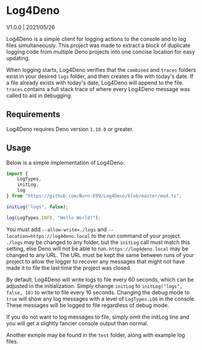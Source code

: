 # Log4Deno
V1.0.0 | 2021/05/26

Log4Deno is a simple client for logging actions to the console and to log files simultaneously.  This project was made to extract a block of duplicate logging code from multiple Deno projects into one concise location for easy updating.

When logging starts, Log4Deno verifies that the `combined` and `traces` folders exist in your desired `logs` folder, and then creates a file with today's date.  If a file already exists with today's date, Log4Deno will append to the file.  `traces` contains a full stack trace of where every Log4Deno message was called to aid in debugging.

## Requirements
Log4Deno requires Deno version `1.10.0` or greater.

## Usage
Below is a simple implementation of Log4Deno:

```ts
import {
	LogTypes,
	initLog,
	log
} from "https://github.com/Burn-E99/Log4Deno/blob/master/mod.ts";

initLog("logs", false);

log(LogTypes.INFO, "Hello World!");
```

You must add `--allow-write=./logs` and `--location=https://log4deno.local` to the run command of your project.  `./logs` may be changed to any folder, but the `initLog` call must match this setting, else Deno will not be able to run.  `https://log4deno.local` may be changed to any URL.  The URL must be kept the same between runs of your project to allow the logger to recover any messages that might not have made it to file the last time the project was closed.

By default, Log4Deno will write logs to file every 60 seconds, which can be adjusted in the initialization.  Simply change `initLog` to `initLog("logs", false, 10)` to write to file every 10 seconds.  Changing the debug mode to `true` will show any log messages with a level of `LogTypes.LOG` in the console.  These messages will be logged to file regardless of debug mode.

If you do not want to log messages to file, simply omit the initLog line and you will get a slightly fancier console output than normal.

Another exmple may be found in the `test` folder, along with example log files.
